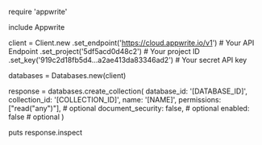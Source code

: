 require 'appwrite'

include Appwrite

client = Client.new
    .set_endpoint('https://cloud.appwrite.io/v1') # Your API Endpoint
    .set_project('5df5acd0d48c2') # Your project ID
    .set_key('919c2d18fb5d4...a2ae413da83346ad2') # Your secret API key

databases = Databases.new(client)

response = databases.create_collection(
    database_id: '[DATABASE_ID]',
    collection_id: '[COLLECTION_ID]',
    name: '[NAME]',
    permissions: ["read("any")"], # optional
    document_security: false, # optional
    enabled: false # optional
)

puts response.inspect
